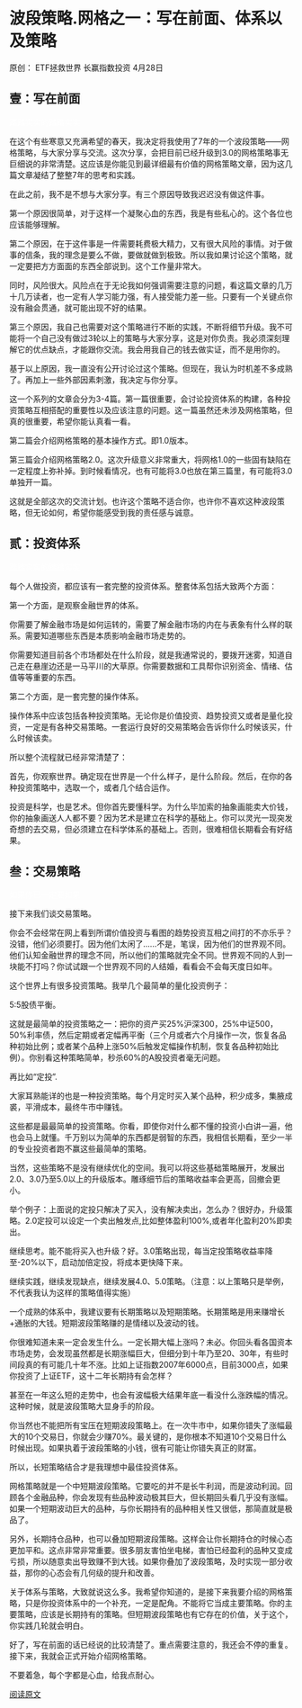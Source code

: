 # 波段策略.网格之一：写在前面、体系以及策略
原创： ETF拯救世界  长赢指数投资  4月28日

## 壹：写在前面

<font color=white>踏踏实实的踏踏实实</font>



在这个有些寒意又充满希望的春天，我决定将我使用了7年的一个波段策略——网格策略，与大家分享与交流。这次分享，会把目前已经升级到3.0的网格策略事无巨细说的非常清楚。这应该是你能见到最详细最有价值的网格策略文章，因为这几篇文章凝结了整整7年的思考和实践。

 

在此之前，我不是不想与大家分享。有三个原因导致我迟迟没有做这件事。



第一个原因很简单，对于这样一个凝聚心血的东西，我是有些私心的。这个各位也应该能够理解。

 

第二个原因，在于这件事是一件需要耗费极大精力，又有很大风险的事情。对于做事的信条，我的理念是要么不做，要做就做到极致。所以我如果讨论这个策略，就一定要把方方面面的东西全部说到。这个工作量非常大。

 

同时，风险很大。风险点在于无论我如何强调需要注意的问题，看这篇文章的几万十几万读者，也一定有人学习能力强，有人接受能力差一些。只要有一个关键点你没有融会贯通，就可能出现不好的结果。

 

第三个原因，我自己也需要对这个策略进行不断的实践，不断将细节升级。我不可能将一个自己没有做过3轮以上的策略与大家分享，这是对你负责。我必须深刻理解它的优点缺点，才能跟你交流。我会用我自己的钱去做实证，而不是用你的。

 

基于以上原因，我一直没有公开讨论过这个策略。但现在，我认为时机差不多成熟了。再加上一些外部因素刺激，我决定与你分享。

 

这一个系列的文章会分为3-4篇。第一篇很重要，会讨论投资体系的构建，各种投资策略互相搭配的重要性以及应该注意的问题。这一篇虽然还未涉及网格策略，但真的很重要，希望你能认真看一看。

 

第二篇会介绍网格策略的基本操作方式。即1.0版本。

 

第三篇会介绍网格策略2.0。这次升级意义非常重大，将网格1.0的一些固有缺陷在一定程度上弥补掉。到时候看情况，也有可能将3.0也放在第三篇里，有可能将3.0单独开一篇。

 

这就是全部这次的交流计划。也许这个策略不适合你，也许你不喜欢这种波段策略，但无论如何，希望你能感受到我的责任感与诚意。







## 贰：投资体系

<font color=white>踏踏实实的踏踏实实</font>



每个人做投资，都应该有一套完整的投资体系。整套体系包括大致两个方面：

 

第一个方面，是观察金融世界的体系。

 

你需要了解金融市场是如何运转的，需要了解金融市场的内在与表象有什么样的联系。需要知道哪些东西是本质影响金融市场走势的。

 

你需要知道目前各个市场都处在什么阶段，就是我通常说的，要拨开迷雾，知道自己走在悬崖边还是一马平川的大草原。你需要数据和工具帮你识别资金、情绪、估值等等重要的东西。

 

第二个方面，是一套完整的操作体系。

 

操作体系中应该包括各种投资策略。无论你是价值投资、趋势投资又或者是量化投资，一定是有各种交易策略。一套运行良好的交易策略会告诉你什么时候该买，什么时候该卖。

 

所以整个流程就已经非常清楚了：

 

首先，你观察世界。确定现在世界是一个什么样子，是什么阶段。然后，在你的各种投资策略中，选取一个，或者几个结合运作。

 

投资是科学，也是艺术。但你首先要懂科学。为什么毕加索的抽象画能卖大价钱，你的抽象画送人人都不要？因为艺术是建立在科学的基础上。你可以灵光一现突发奇想的去交易，但必须建立在科学体系的基础上。否则，很难相信长期看会有好结果。







## 叁：交易策略

<font color=white>如果你已一定要如果</font>



接下来我们谈交易策略。

 

你会不会经常在网上看到所谓价值投资与看图的趋势投资互相之间打的不亦乐乎？没错，他们必须要打。因为他们太闲了……不是，笔误，因为他们的世界观不同。他们认知金融世界的理念不同，所以他们的策略就完全不同。世界观不同的人到一块能不打吗？你试试跟一个世界观不同的人结婚，看看会不会每天度日如年。

 

这个世界上有很多投资策略。我举几个最简单的量化投资例子：

 

5:5股债平衡。

 

这就是最简单的投资策略之一：把你的资产买25%沪深300，25%中证500，50%利率债，然后定期或者定幅再平衡（三个月或者六个月操作一次，恢复各品种初始比例；或者某个品种上涨50%后触发定幅操作机制，恢复各品种初始比例）。你别看这种策略简单，秒杀60%的A股投资者毫无问题。

 

再比如“定投”.

 

大家耳熟能详的也是一种投资策略。每个月定时买入某个品种，积少成多，集腋成裘，平滑成本，最终牛市中赚钱。

 

这些都是最最简单的投资策略。你看，即使你对什么都不懂的投资小白讲一遍，他也会马上就懂。千万别以为简单的东西都是弱智的东西，我相信长期看，至少一半的专业投资者跑不赢这些最简单的策略。

 

当然，这些策略不是没有继续优化的空间。我可以将这些基础策略展开，发展出2.0、3.0乃至5.0以上的升级版本。雕琢细节后的策略收益率会更高，回撤会更小。

 

举个例子：上面说的定投只解决了买入，没有解决卖出，怎么办？很好办，升级策略。2.0定投可以设定一个卖出触发点,比如整体盈利100%,或者年化盈利20%即卖出。

 

继续思考。能不能将买入也升级？好。3.0策略出现，每当定投策略收益率降至-20%以下，启动加倍定投，将成本更快降下来。

 

继续实践，继续发现缺点，继续发展4.0、5.0策略。（注意：以上策略只是举例，不代表我认为这样的策略值得实施）

 

一个成熟的体系中，我建议要有长期策略以及短期策略。长期策略是用来赚增长+通胀的大钱。短期波段策略赚的是情绪以及波动的钱。

 

你很难知道未来一定会发生什么。一定长期大幅上涨吗？未必。你回头看各国资本市场走势，会发现虽然都是长期涨幅巨大，但细分到十年乃至20、30年，有些时间段真的有可能几十年不涨。比如上证指数2007年6000点，目前3000点，如果你投资了上证ETF，这十二年长期持有会怎样？

 

甚至在一年这么短的走势中，也会有波幅极大结果年底一看没什么涨跌幅的情况。这种时候，就是波段策略大显身手的阶段。

 

你当然也不能把所有宝压在短期波段策略上。在一次牛市中，如果你错失了涨幅最大的10个交易日，你就会少赚70%。最关键的，是你根本不知道10个交易日什么时候出现。如果执着于波段策略的小钱，很有可能让你错失真正的财富。

 

所以，长短策略结合才是我理想中最佳投资体系。

 

网格策略就是一个中短期波段策略。它要吃的并不是长牛利润，而是波动利润。回顾各个金融品种，你会发现有些品种波动极其巨大，但长期回头看几乎没有涨幅。如果一个短期波动巨大的品种，与你长期持有的品种相关性又很低，那简直就是极品了。

 

另外，长期持仓品种，也可以叠加短期波段策略。这样会让你长期持仓的时候心态更加平和。这点非常非常重要。很多朋友害怕坐电梯，害怕已经盈利的品种又变成亏损，所以随意卖出导致赚不到大钱。如果你叠加了波段策略，及时实现一部分收益，那你的心态会有几何级的提升和改善。

 

关于体系与策略，大致就说这么多。我希望你知道的，是接下来我要介绍的网格策略，只是你投资体系中的一个补充，一定是配角。不能将它当成主要策略。你的主要策略，应该是长期持有的策略。但短期波段策略也有它存在的价值，关于这个，你实践几轮就会明白。

 

好了，写在前面的话已经说的比较清楚了。重点需要注意的，我还会不停的重复。接下来，我就会正式开始介绍网格策略。 



不要着急，每个字都是心血，给我点耐心。

[阅读原文](https://mp.weixin.qq.com/s/uxktt5ZpNo03FpQQX-aG7g)